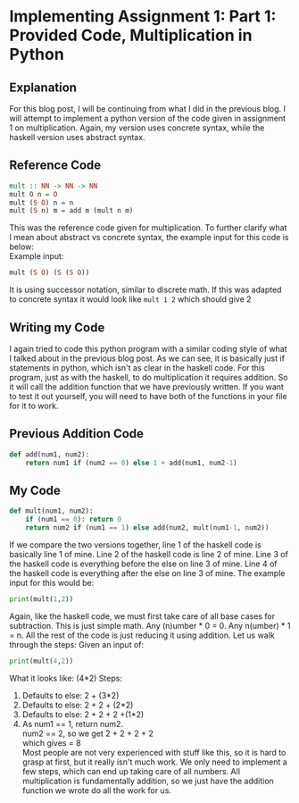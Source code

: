 # Implementing Assignment 1: Part 1: Provided Code, Multiplication in Python

## Explanation
For this blog post, I will be continuing from what I did in the previous blog. I will attempt to implement a python version of the code given in assignment 1 on multiplication. Again, my version uses concrete syntax, while the haskell version uses abstract syntax.

## Reference Code
```haskell
mult :: NN -> NN -> NN 
mult O n = O
mult (S O) n = n
mult (S n) m = add m (mult n m)  
```
This was the reference code given for multiplication. To further clarify what I mean about abstract vs concrete syntax, the example input for this code is below:  
Example input:  
```haskell
mult (S O) (S (S O))
```
It is using successor notation, similar to discrete math. If this was adapted to concrete syntax it would look like `mult 1 2` which should give 2

## Writing my Code
I again tried to code this python program with a similar coding style of what I talked about in the previous blog post. As we can see, it is basically just if statements in python, which isn't as clear in the haskell code. For this program, just as with the haskell, to do multiplication it requires addition. So it will call the addition function that we have previously written. If you want to test it out yourself, you will need to have both of the functions in your file for it to work.

## Previous Addition Code
```python
def add(num1, num2):
    return num1 if (num2 == 0) else 1 + add(num1, num2-1)
```
## My Code
```python
def mult(num1, num2):
    if (num1 == 0): return 0
    return num2 if (num1 == 1) else add(num2, mult(num1-1, num2))
```
If we compare the two versions together, line 1 of the haskell code is basically line 1 of mine. Line 2 of the haskell code is line 2 of mine. Line 3 of the haskell code is everything before the else on line 3 of mine. Line 4 of the haskell code is everything after the else on line 3 of mine.
The example input for this would be:  
```python
print(mult(1,2))
```
Again, like the haskell code, we must first take care of all base cases for subtraction. This is just simple math. Any (n)umber * 0 = 0. Any n(umber) * 1 = n. All the rest of the code is just reducing it using addition. Let us walk through the steps:
Given an input of:
```python
print(mult(4,2))
```
What it looks like: (4*2)
Steps:
1. Defaults to else: 2 + (3*2)
2. Defaults to else: 2 + 2 + (2*2)
3. Defaults to else: 2 + 2 + 2 +(1*2)
4. As num1 == 1, return num2.  
 num2 == 2, so we get 2 + 2 + 2 + 2  
 which gives = 8  
Most people are not very experienced with stuff like this, so it is hard to grasp at first, but it really isn't much work. We only need to implement a few steps, which can end up taking care of all numbers.
All multiplication is fundamentally addition, so we just have the addition function we wrote do all the work for us.